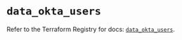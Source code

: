 # `data_okta_users`

Refer to the Terraform Registry for docs: [`data_okta_users`](https://registry.terraform.io/providers/okta/okta/4.14.0/docs/data-sources/users).
